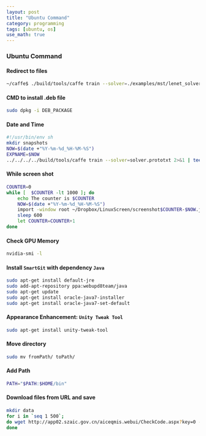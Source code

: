 ```yaml
---
layout: post
title: "Ubuntu Command"
category: programming
tags: [ubuntu, os]
use_math: true
---
```


### Ubuntu Command
#### Redirect to files
```bash
~/caffe$ ./build/tools/caffe train --solver=./examples/mst/lenet_solver.prototxt 2>&1 | tee ~/caffetrain.log
```
#### CMD to install .deb file
```bash
sudo dpkg -i DEB_PACKAGE
```

#### Date and Time
```bash
#!/usr/bin/env sh
mkdir snapshots
NOW=$(date +"%Y-%m-%d_%H-%M-%S")
EXPNAME=$NOW
../../../../build/tools/caffe train --solver=solver.prototxt 2>&1 | tee $EXPNAME.log
```

#### While screen shot
```bash
COUNTER=0  
while [  $COUNTER -lt 1000 ]; do  
    echo The counter is $COUNTER
	NOW=$(date +"%Y-%m-%d_%H-%M-%S")
	import -window root ~/Dropbox/LinuxScreen/screenshot$COUNTER-$NOW.jpg
	sleep 600
    let COUNTER=COUNTER+1   
done 
```

#### Check GPU Memory
```bash
nvidia-smi -l
```

#### Install `SmartGit` with dependency `Java`
```bash
sudo apt-get install default-jre
sudo add-apt-repository ppa:webupd8team/java
sudo apt-get update
sudo apt-get install oracle-java7-installer
sudo apt-get install oracle-java7-set-default
```

#### Appearance Enhancement: `Unity Tweak Tool`
```bash
sudo apt-get install unity-tweak-tool
```

#### Move directory
```bash
sudo mv fromPath/ toPath/
```

#### Add Path
```bash
PATH="$PATH:$HOME/bin"
```

#### Download files from URL and save
```bash
mkdir data
for i in `seq 1 500`; 
do wget http://app02.szaic.gov.cn/aiceqmis.webui/CheckCode.aspx?key=0 -O real-data/$i.gif; 
done
```

